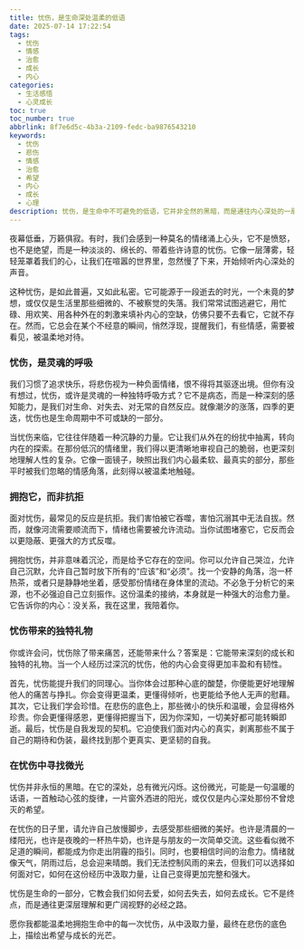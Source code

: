 ```yaml
---
title: 忧伤，是生命深处温柔的低语
date: 2025-07-14 17:22:54
tags:
  - 忧伤
  - 情感
  - 治愈
  - 成长
  - 内心
categories:
  - 生活感悟
  - 心灵成长
toc: true
toc_number: true
abbrlink: 8f7e6d5c-4b3a-2109-fedc-ba9876543210
keywords:
  - 忧伤
  - 悲伤
  - 情感
  - 治愈
  - 希望
  - 内心
  - 成长
  - 心理
description: 忧伤，是生命中不可避免的低语，它并非全然的黑暗，而是通往内心深处的一扇窗。本文将带你温柔地探索忧伤的本质，学会如何拥抱它，从中汲取力量，最终在悲伤的底色上，描绘出希望与成长的光芒。
---
```


夜幕低垂，万籁俱寂。有时，我们会感到一种莫名的情绪涌上心头，它不是愤怒，也不是绝望，而是一种淡淡的、绵长的、带着些许诗意的忧伤。它像一层薄雾，轻轻笼罩着我们的心，让我们在喧嚣的世界里，忽然慢了下来，开始倾听内心深处的声音。

这种忧伤，是如此普遍，又如此私密。它可能源于一段逝去的时光，一个未竟的梦想，或仅仅是生活里那些细微的、不被察觉的失落。我们常常试图逃避它，用忙碌、用欢笑、用各种外在的刺激来填补内心的空缺，仿佛只要不去看它，它就不存在。然而，它总会在某个不经意的瞬间，悄然浮现，提醒我们，有些情感，需要被看见，被温柔地对待。

### 忧伤，是灵魂的呼吸

我们习惯了追求快乐，将悲伤视为一种负面情绪，恨不得将其驱逐出境。但你有没有想过，忧伤，或许是灵魂的一种独特呼吸方式？它不是病态，而是一种深刻的感知能力，是我们对生命、对失去、对无常的自然反应。就像潮汐的涨落，四季的更迭，忧伤也是生命周期中不可或缺的一部分。

当忧伤来临，它往往伴随着一种沉静的力量。它让我们从外在的纷扰中抽离，转向内在的探索。在那份低沉的情绪里，我们得以更清晰地审视自己的脆弱，也更深刻地理解人性的复杂。它像一面镜子，映照出我们内心最柔软、最真实的部分，那些平时被我们忽略的情感角落，此刻得以被温柔地触碰。

### 拥抱它，而非抗拒

面对忧伤，最常见的反应是抗拒。我们害怕被它吞噬，害怕沉溺其中无法自拔。然而，就像河流需要顺流而下，情绪也需要被允许流动。当你试图堵塞它，它反而会以更隐蔽、更强大的方式反噬。

拥抱忧伤，并非意味着沉沦，而是给予它存在的空间。你可以允许自己哭泣，允许自己沉默，允许自己暂时放下所有的“应该”和“必须”。找一个安静的角落，泡一杯热茶，或者只是静静地坐着，感受那份情绪在身体里的流动。不必急于分析它的来源，也不必强迫自己立刻振作。这份温柔的接纳，本身就是一种强大的治愈力量。它告诉你的内心：没关系，我在这里，我陪着你。

### 忧伤带来的独特礼物

你或许会问，忧伤除了带来痛苦，还能带来什么？答案是：它能带来深刻的成长和独特的礼物。当一个人经历过深沉的忧伤，他的内心会变得更加丰盈和有韧性。

首先，忧伤能提升我们的同理心。当你体会过那种心底的酸楚，你便能更好地理解他人的痛苦与挣扎。你会变得更温柔，更懂得倾听，也更能给予他人无声的慰藉。其次，它让我们学会珍惜。在悲伤的底色上，那些微小的快乐和温暖，会显得格外珍贵。你会更懂得感恩，更懂得把握当下，因为你深知，一切美好都可能转瞬即逝。最后，忧伤是自我发现的契机。它迫使我们面对内心的真实，剥离那些不属于自己的期待和伪装，最终找到那个更真实、更坚韧的自我。

### 在忧伤中寻找微光

忧伤并非永恒的黑暗。在它的深处，总有微光闪烁。这份微光，可能是一句温暖的话语，一首触动心弦的旋律，一片窗外洒进的阳光，或仅仅是内心深处那份不曾熄灭的希望。

在忧伤的日子里，请允许自己放慢脚步，去感受那些细微的美好。也许是清晨的一缕阳光，也许是夜晚的一杯热牛奶，也许是与朋友的一次简单交流。这些看似微不足道的瞬间，都能成为你走出阴霾的指引。同时，也要相信时间的治愈力。情绪就像天气，阴雨过后，总会迎来晴朗。我们无法控制风雨的来去，但我们可以选择如何面对它，如何在这份经历中汲取力量，让自己变得更加完整和强大。

忧伤是生命的一部分，它教会我们如何去爱，如何去失去，如何去成长。它不是终点，而是通往更深层理解和更广阔视野的必经之路。

愿你我都能温柔地拥抱生命中的每一次忧伤，从中汲取力量，最终在悲伤的底色上，描绘出希望与成长的光芒。